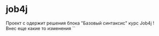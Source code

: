 # job4j
Проект с одержит решения блока "Базовый синтаксис" курс Job4j !   
Внес еще какие то изменения ``